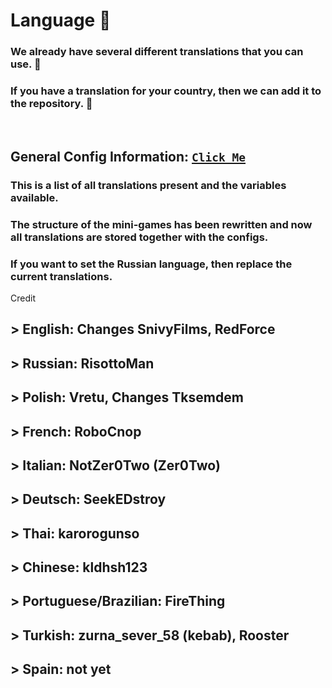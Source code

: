 # Language :rocket:
### We already have several different translations that you can use. :moyai:
### If you have a translation for your country, then we can add it to the repository. :monocle_face:

<br>

## General Config Information: [``Click Me``](https://github.com/KoT0XleB/AutoEvent/blob/main/Docs/Translations/GeneralTranslations.md)
### This is a list of all translations present and the variables available.

### The structure of the mini-games has been rewritten and now all translations are stored together with the configs.
### If you want to set the Russian language, then replace the current translations.

Credit
## > English: Changes SnivyFilms, RedForce
## > Russian: RisottoMan
## > Polish: Vretu, Changes Tksemdem
## > French: RoboCnop
## > Italian: NotZer0Two (Zer0Two)
## > Deutsch: SeekEDstroy
## > Thai: karorogunso
## > Chinese: kldhsh123
## > Portuguese/Brazilian: FireThing
## > Turkish: zurna_sever_58 (kebab), Rooster
## > Spain: not yet